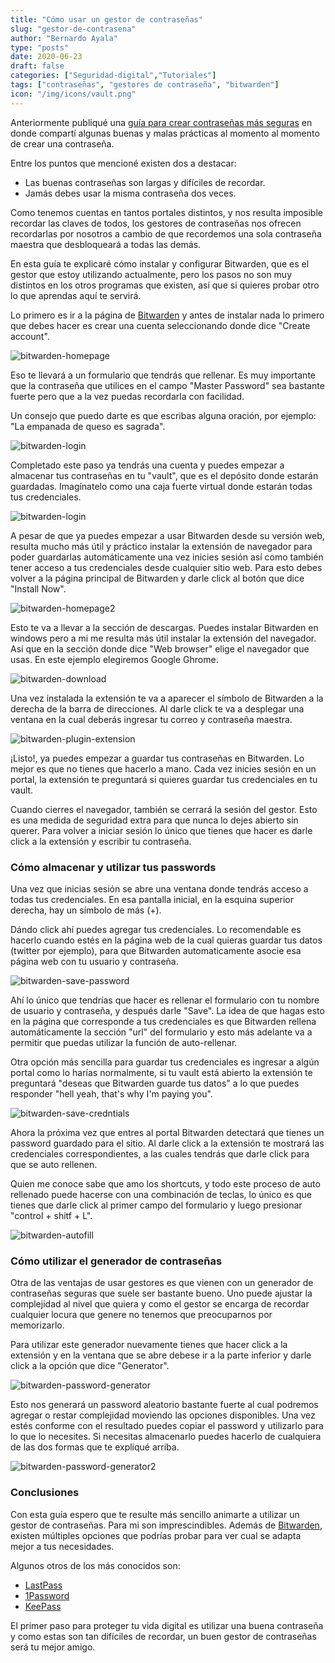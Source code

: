 ```yaml
---
title: "Cómo usar un gestor de contraseñas"
slug: "gestor-de-contrasena"
author: "Bernardo Ayala"
type: "posts"
date: 2020-06-23
draft: false
categories: ["Seguridad-digital","Tutoriales"]
tags: ["contraseñas", "gestores de contraseña", "bitwarden"]
icon: "/img/icons/vault.png"
---
```


Anteriormente publiqué una [guía para crear contraseñas más seguras](/crear-una-contrasena-segura) en donde compartí algunas buenas y malas prácticas al momento al momento de crear una contraseña.

Entre los puntos que mencioné existen dos a destacar:

- Las buenas contraseñas son largas y difíciles de recordar.
- Jamás debes usar la misma contraseña dos veces.

Como tenemos cuentas en tantos portales distintos, y nos resulta imposible recordar las claves de todos, los gestores de contraseñas nos ofrecen recordarlas por nosotros a cambio de que recordemos una sola contraseña maestra que desbloqueará a todas las demás.

En esta guía te explicaré cómo instalar y configurar Bitwarden, que es el gestor que estoy utilizando actualmente, pero los pasos no son muy distintos en los otros programas que existen, así que si quieres probar otro lo que aprendas aquí te servirá.

Lo primero es ir a la página de [Bitwarden](https://bitwarden.com/) y antes de instalar nada lo primero que debes hacer es crear una cuenta seleccionando donde dice "Create account".

![bitwarden-homepage](/img/screenshots/bitwarden-homepage.webp)

Eso te llevará a un formulario que tendrás que rellenar. Es muy importante que la contraseña que utilices en el campo "Master Password" sea bastante fuerte pero que a la vez puedas recordarla con facilidad.

Un consejo que puedo darte es que escribas alguna oración, por ejemplo: "La empanada de queso es sagrada".

![bitwarden-login](/img/screenshots/bitwarden-singup.webp)

Completado este paso ya tendrás una cuenta y puedes empezar a almacenar tus contraseñas en tu "vault", que es el depósito donde estarán guardadas. Imagínatelo como una caja fuerte virtual donde estarán todas tus credenciales.

![bitwarden-login](/img/screenshots/bitwarden-login.webp)

A pesar de que ya puedes empezar a usar Bitwarden desde su versión web, resulta mucho más útil y práctico instalar la extensión de navegador para poder guardarlas automáticamente una vez inicies sesión así como también tener acceso a tus credenciales desde cualquier sitio web. Para esto debes volver a la página principal de Bitwarden y darle click al botón que dice "Install Now".

![bitwarden-homepage2](/img/screenshots/bitwarden-homepage2.webp)

Esto te va a llevar a la sección de descargas. Puedes instalar Bitwarden en windows pero a mi me resulta más útil instalar la extensión del navegador. Así que en la sección donde dice "Web browser" elige el navegador que usas. En este ejemplo elegiremos Google Ghrome.

![bitwarden-download](/img/screenshots/bitwarden-download.webp)

Una vez instalada la extensión te va a aparecer el símbolo de Bitwarden a la derecha de la barra de direcciones. Al darle click te va a desplegar una ventana en la cual deberás ingresar tu correo y contraseña maestra.

![bitwarden-plugin-extension](/img/screenshots/bitwarden-extension-login.webp)

¡Listo!, ya puedes empezar a guardar tus contraseñas en Bitwarden. Lo mejor es que no tienes que hacerlo a mano. Cada vez inicies sesión en un portal, la extensión te preguntará si quieres guardar tus credenciales en tu vault.

Cuando cierres el navegador, también se cerrará la sesión del gestor. Esto es una medida de seguridad extra para que nunca lo dejes abierto sin querer. Para volver a iniciar sesión lo único que tienes que hacer es darle click a la extensión y escribir tu contraseña.

### Cómo almacenar y utilizar tus passwords

Una vez que inicias sesión se abre una ventana donde tendrás acceso a todas tus credenciales. En esa pantalla inicial, en la esquina superior derecha, hay un símbolo de más (+).

Dándo click ahí puedes agregar tus credenciales. Lo recomendable es hacerlo cuando estés en la página web de la cual quieras guardar tus datos (twitter por ejemplo), para que Bitwarden automaticamente asocie esa página web con tu usuario y contraseña.

![bitwarden-save-password](/img/screenshots/bitwarden-add-password.webp)

Ahí lo único que tendrías que hacer es rellenar el formulario con tu nombre de usuario y contraseña, y después darle "Save". La idea de que hagas esto en la página que corresponde a tus credenciales es que Bitwarden rellena automáticamente la sección "url" del formulario y esto más adelante va a permitir que puedas utilizar la función de auto-rellenar.

Otra opción más sencilla para guardar tus credenciales es ingresar a algún portal como lo harías normalmente, si tu vault está abierto la extensión te preguntará "deseas que Bitwarden guarde tus datos" a lo que puedes responder "hell yeah, that's why I'm paying you".

![bitwarden-save-credntials](/img/screenshots/bitwarden-extension-save-credentials.webp)

Ahora la próxima vez que entres al portal Bitwarden detectará que tienes un password guardado para el sitio. Al darle click a la extensión te mostrará las credenciales correspondientes, a las cuales tendrás que darle click para que se auto rellenen.

Quien me conoce sabe que amo los shortcuts, y todo este proceso de auto rellenado puede hacerse con una combinación de teclas, lo único es que tienes que darle click al primer campo del formulario y luego presionar "control + shitf + L".

![bitwarden-autofill](/img/screenshots/bitwarden-autofill.gif)

### Cómo utilizar el generador de contraseñas

Otra de las ventajas de usar gestores es que vienen con un generador de contraseñas seguras que suele ser bastante bueno. Uno puede ajustar la complejidad al nivel que quiera y como el gestor se encarga de recordar cualquier locura que genere no tenemos que preocuparnos por memorizarlo.

Para utilizar este generador nuevamente tienes que hacer click a la extensión y en la ventana que se abre debese ir a la parte inferior y darle click a la opción que dice "Generator".

![bitwarden-password-generator](/img/screenshots/bitwarden-password-generator.webp)

Esto nos generará un password aleatorio bastante fuerte al cual podremos agregar o restar complejidad moviendo las opciones disponibles. Una vez estés conforme con el resultado puedes copiar el password y utilizarlo para lo que lo necesites. Si necesitas almacenarlo puedes hacerlo de cualquiera de las dos formas que te expliqué arriba.

![bitwarden-password-generator2](/img/screenshots/bitwarden-password-generator2.webp)

### Conclusiones

Con esta guía espero que te resulte más sencillo animarte a utilizar un gestor de contraseñas. Para mi son imprescindibles. Además de [Bitwarden](https://bitwarden.com/), existen múltiples opciones que podrías probar para ver cual se adapta mejor a tus necesidades.

Algunos otros de los más conocidos son:

+ [LastPass](https://www.lastpass.com/es)
+ [1Password](https://1password.com/es/)
+ [KeePass](https://keepass.info/)

El primer paso para proteger tu vida digital es utilizar una buena contraseña y como estas son tan difíciles de recordar, un buen gestor de contraseñas será tu mejor amigo.